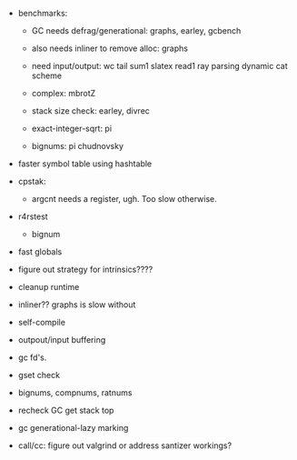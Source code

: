 * benchmarks:
  * GC needs defrag/generational: graphs, earley, gcbench
  * also needs inliner to remove alloc: graphs
  
  * need input/output: wc tail sum1 slatex read1 ray parsing dynamic cat scheme
  
  * complex: mbrotZ
  
  * stack size check: earley, divrec

  * exact-integer-sqrt: pi
  * bignums: pi chudnovsky
  
* faster symbol table using hashtable

* cpstak:
  * argcnt needs a register, ugh.  Too slow otherwise.

* r4rstest
  * bignum

* fast globals

* figure out strategy for intrinsics????
* cleanup runtime
* inliner?? graphs is slow without

* self-compile
* outpout/input buffering
* gc fd's.
* gset check
* bignums, compnums, ratnums

* recheck GC get stack top
* gc generational-lazy marking

* call/cc: figure out valgrind or address santizer workings?
